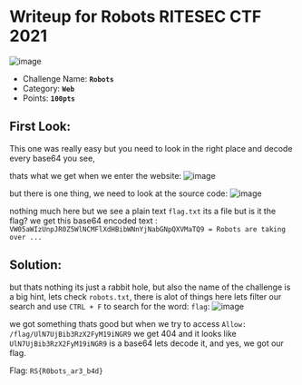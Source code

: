 # Writeup for **Robots** RITESEC CTF 2021
![image](https://user-images.githubusercontent.com/33517160/114279435-5a15e900-9a3d-11eb-828f-a7c07adc4820.png)

- Challenge Name: **`Robots`**
- Category: **`Web`**
- Points: **`100pts`**
## First Look:
This one was really easy but you need to look in the right place and decode every base64 you see,

thats what we get when we enter the website:
![image](https://user-images.githubusercontent.com/33517160/114280631-e676da80-9a42-11eb-8d7b-66e977ae8fa8.png)

but there is one thing, we need to look at the source code:
![image](https://user-images.githubusercontent.com/33517160/114280678-1a520000-9a43-11eb-9a86-d314fa7a894f.png)

nothing much here but we see a plain text `flag.txt` its a file but is it the flag?
we get this base64 encoded text : `VW05aWIzUnpJR0Z5WlNCMFlXdHBibWNnYjNabGNpQXVMaTQ9 = Robots are taking over ...`


## Solution:
but thats nothing its just a rabbit hole, but also the name of the challenge is a big hint, lets check `robots.txt`, there is alot of things here lets filter our search and use `CTRL + F` to search for the word: `flag`:
![image](https://user-images.githubusercontent.com/33517160/114280869-fe9b2980-9a43-11eb-93d3-b440d2bde3df.png)

we got something thats good but when we try to access `Allow: /flag/UlN7UjBib3RzX2FyM19iNGR9` we get 404
and it looks like `UlN7UjBib3RzX2FyM19iNGR9` is a base64 lets decode it, and yes, we got our flag.

Flag: `RS{R0bots_ar3_b4d}`
